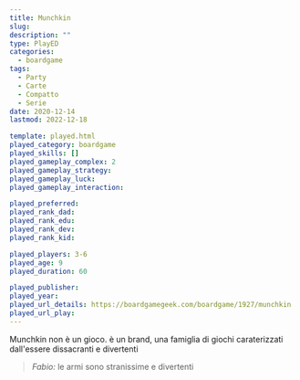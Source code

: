 ```yaml
---
title: Munchkin
slug: 
description: ""
type: PlayED
categories:
  - boardgame
tags:
  - Party
  - Carte
  - Compatto
  - Serie
date: 2020-12-14
lastmod: 2022-12-18

template: played.html
played_category: boardgame
played_skills: []
played_gameplay_complex: 2
played_gameplay_strategy: 
played_gameplay_luck: 
played_gameplay_interaction: 

played_preferred: 
played_rank_dad: 
played_rank_edu: 
played_rank_dev: 
played_rank_kid: 

played_players: 3-6
played_age: 9
played_duration: 60

played_publisher: 
played_year: 
played_url_details: https://boardgamegeek.com/boardgame/1927/munchkin
played_url_play: 
---
```


Munchkin non è un gioco. è un brand, una famiglia di giochi caraterizzati dall'essere dissacranti e divertenti

> *Fabio:*
> le armi sono stranissime e divertenti


